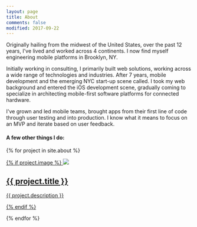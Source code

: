 ```yaml
---
layout: page
title: About
comments: false
modified: 2017-09-22
---
```


Originally hailing from the midwest of the United States, over the past 12 years, I've lived and worked across 4 continents. I now find myself engineering mobile platforms in Brooklyn, NY.

Initially working in consulting, I primarily built web solutions, working across a wide range of technologies and industries. After 7 years, mobile development and the emerging NYC start-up scene called. I took my web background and entered the iOS development scene, gradually coming to specialize in architecting mobile-first software platforms for connected hardware.

I've grown and led mobile teams, brought apps from their first line of code through user testing and into production. I know what it means to focus on an MVP and iterate based on user feedback.

#### A few other things I do:

{% for project in site.about %}

<div class="project">
    <div class="thumbnail">
        <a href="{{ project.piece_link }}" target="_blank">
        {% if project.image %}
        <img class="thumbnail" src="/images/about/{{ project.image }}"/>           
        <span>
            <h2>{{ project.title }}</h2>
            <p>{{ project.description }}</p>
        </span>
        {% endif %} 
        </a>
    </div>
</div>

{% endfor %}


            